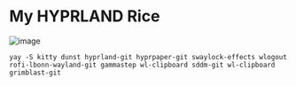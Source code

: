 # My HYPRLAND Rice

![image](https://user-images.githubusercontent.com/112780421/227607010-38d3086c-2e6b-4223-b831-00734dbb8d29.png)

```yay -S kitty dunst hyprland-git hyprpaper-git swaylock-effects wlogout rofi-lbonn-wayland-git gammastep wl-clipboard sddm-git wl-clipboard grimblast-git```
